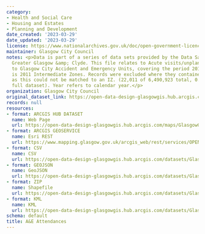 ```yaml
---
category:
- Health and Social Care
- Housing and Estates
- Planning and Development
date_created: '2023-03-29'
date_updated: '2023-03-29'
license: https://www.nationalarchives.gov.uk/doc/open-government-licence/version/3/
maintainer: Glasgow City Council
notes: <p>Data is part of a series of data sets provided by the Data Safe Haven, NHS
  Greater Glasgow &amp; Clyde. This file relates to Acute visits/unplanned care visits
  to Glasgow City Accident and Emergency Units, covering the period 2015-2019. Geography
  is 2011 Intermediate Zones. Records were excluded where they contained no postcode,
  as this could not be matched to an IZ. (22,011 of 6,490,923 total, 0.34% for the
  full dataset). Year refers to calendar year.</p>
organization: Glasgow City Council
original_dataset_link: https://open-data-design-glasgowgis.hub.arcgis.com/maps/GlasgowGIS::ae-attendances-1
records: null
resources:
- format: ARCGIS HUB DATASET
  name: Web Page
  url: https://open-data-design-glasgowgis.hub.arcgis.com/maps/GlasgowGIS::ae-attendances-1
- format: ARCGIS GEOSERVICE
  name: Esri REST
  url: https://www.mapping.glasgow.gov.uk/arcgis_web/rest/services/OPEN_DATA/A_and_E_Attendances/MapServer/0
- format: CSV
  name: CSV
  url: https://open-data-design-glasgowgis.hub.arcgis.com/datasets/GlasgowGIS::ae-attendances-1.csv?where=1=1&outSR=%7B%22latestWkid%22%3A27700%2C%22wkid%22%3A27700%7D
- format: GEOJSON
  name: GeoJSON
  url: https://open-data-design-glasgowgis.hub.arcgis.com/datasets/GlasgowGIS::ae-attendances-1.geojson?where=1=1&outSR=%7B%22latestWkid%22%3A27700%2C%22wkid%22%3A27700%7D
- format: ZIP
  name: Shapefile
  url: https://open-data-design-glasgowgis.hub.arcgis.com/datasets/GlasgowGIS::ae-attendances-1.zip?where=1=1&outSR=%7B%22latestWkid%22%3A27700%2C%22wkid%22%3A27700%7D
- format: KML
  name: KML
  url: https://open-data-design-glasgowgis.hub.arcgis.com/datasets/GlasgowGIS::ae-attendances-1.kml?where=1=1&outSR=%7B%22latestWkid%22%3A27700%2C%22wkid%22%3A27700%7D
schema: default
title: A&E Attendances
---
```

